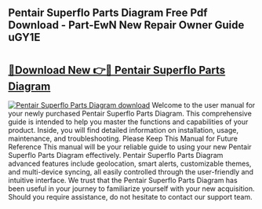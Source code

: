 ## Pentair Superflo Parts Diagram Free Pdf Download - Part-EwN New Repair Owner Guide uGY1E

# <h2><a href="http://dfs0ttd.blite.top/?on=Pentair+Superflo+Parts+Diagram">🔗Download New 👉🔴 Pentair Superflo Parts Diagram</a></h2>

[![Pentair Superflo Parts Diagram download](https://i.imgur.com/lujVjoI.png)](http://dfs0ttd.blite.top/?on=Pentair+Superflo+Parts+Diagram)
Welcome to the user manual for your newly purchased Pentair Superflo Parts Diagram. This comprehensive guide is intended to help you master the functions and capabilities of your product. Inside, you will find detailed information on installation, usage, maintenance, and troubleshooting. Please Keep This Manual for Future Reference This manual will be your reliable guide to using your new Pentair Superflo Parts Diagram effectively. Pentair Superflo Parts Diagram advanced features include geolocation, smart alerts, customizable themes, and multi-device syncing, all easily controlled through the user-friendly and intuitive interface. We trust that the Pentair Superflo Parts Diagram has been useful in your journey to familiarize yourself with your new acquisition. Should you require assistance, do not hesitate to contact our support team.
